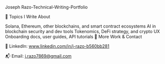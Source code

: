 Joseph Razo-Technical-Writing-Portfolio 

🧠 Topics I Write About

Solana, Ethereum, other blockchains, and smart contract ecosystems
AI in blockchain security and dev tools
Tokenomics, DeFi strategy, and crypto UX
Onboarding docs, user guides, API tutorials
🔗 More Work & Contact

💼 LinkedIn: www.linkedin.com/in/j-razo-b560bb281


📬 Email: j.razo7869@gmail.com
